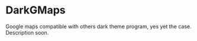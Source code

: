 # DarkGMaps
Google maps compatible with others dark theme program, yes yet the case.
Description soon.
